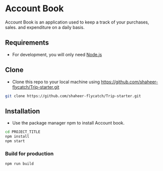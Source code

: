 # Account Book
Account Book is an application used to keep a track of your purchases, sales. and expenditure on a daily basis.
## Requirements
- For development, you will only need [Node.js](https://nodejs.org/en/download/) 
## Clone
- Clone this repo to your local machine using https://github.com/shaheer-flycatch/Trip-starter.git
```bash
git clone https://github.com/shaheer-flycatch/Trip-starter.git
```
## Installation
- Use the package manager npm  to install Account book.
```bash
cd PROJECT_TITLE
npm install
npm start
```
### Build for production
```bash
npm run build
```


